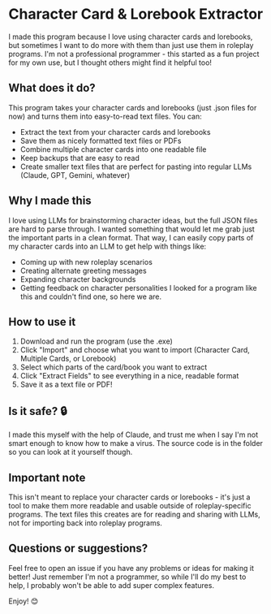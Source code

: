 # Character Card & Lorebook Extractor
I made this program because I love using character cards and lorebooks, but sometimes I want to do more with them than just use them in roleplay programs. I'm not a professional programmer - this started as a fun project for my own use, but I thought others might find it helpful too!

## What does it do?
This program takes your character cards and lorebooks (just .json files for now) and turns them into easy-to-read text files. You can:
- Extract the text from your character cards and lorebooks
- Save them as nicely formatted text files or PDFs
- Combine multiple character cards into one readable file
- Keep backups that are easy to read
- Create smaller text files that are perfect for pasting into regular LLMs (Claude, GPT, Gemini, whatever)

## Why I made this
I love using LLMs for brainstorming character ideas, but the full JSON files are hard to parse through. I wanted something that would let me grab just the important parts in a clean format. That way, I can easily copy parts of my character cards into an LLM to get help with things like:
- Coming up with new roleplay scenarios
- Creating alternate greeting messages
- Expanding character backgrounds
- Getting feedback on character personalities
I looked for a program like this and couldn't find one, so here we are.

## How to use it
1. Download and run the program (use the .exe)
2. Click "Import" and choose what you want to import (Character Card, Multiple Cards, or Lorebook)
3. Select which parts of the card/book you want to extract
4. Click "Extract Fields" to see everything in a nice, readable format
5. Save it as a text file or PDF!

## Is it safe? 🔒
I made this myself with the help of Claude, and trust me when I say I'm not smart enough to know how to make a virus. The source code is in the folder so you can look at it yourself though.

## Important note
This isn't meant to replace your character cards or lorebooks - it's just a tool to make them more readable and usable outside of roleplay-specific programs. The text files this creates are for reading and sharing with LLMs, not for importing back into roleplay programs.

## Questions or suggestions?
Feel free to open an issue if you have any problems or ideas for making it better! Just remember I'm not a programmer, so while I'll do my best to help, I probably won't be able to add super complex features.

Enjoy! 😊
